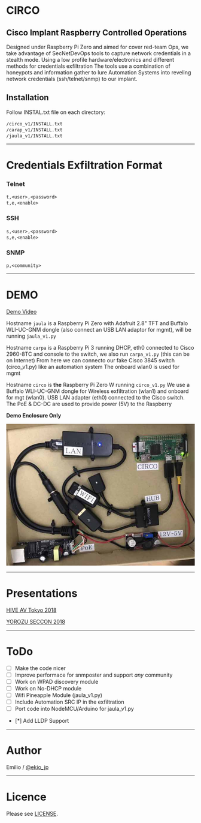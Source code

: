 # CIRCO

## Cisco Implant Raspberry Controlled Operations

Designed under Raspberry Pi Zero and aimed for cover red-team Ops, we take advantage of SecNetDevOps tools to capture network credentials in a stealth mode.
Using a low profile hardware/electronics and different methods for credentials exfiltration 
The tools use a combination of honeypots and information gather to lure Automation Systems into reveling network credentials (ssh/telnet/snmp) to our implant.

## Installation

Follow INSTAL.txt file on each directory:

```
/circo_v1/INSTALL.txt
/carap_v1/INSTALL.txt
/jaula_v1/INSTALL.txt
```

----

# Credentials Exfiltration Format

### Telnet
```
t,<user>,<password>
t,e,<enable>
```

### SSH
```
s,<user>,<password>
s,e,<enable>
```

### SNMP
```
p,<community>
```

----

# DEMO

[Demo Video](https://vimeo.com/299122405)

Hostname `jaula` is a Raspberry Pi Zero with Adafruit 2.8" TFT and Buffalo WLI-UC-GNM
dongle (also connect an USB LAN adaptor for mgmt), will be running `jaula_v1.py`

Hostname `carpa` is a Raspberry Pi 3 running DHCP, eth0 connected to Cisco 2960-8TC and
console to the switch, we also run `carpa_v1.py` (this can be on Internet)
From here we can connecto our fake Cisco 3845 switch (circo_v1.py) like an automation system
The onboard wlan0 is used for mgmt

Hostname `circo` is **the** Raspberry Pi Zero W running `circo_v1.py`
We use a Buffalo WLI-UC-GNM dongle for Wireless exfiltration (wlan1) and onboard for 
mgt (wlan0). USB LAN adapter (eth0) connected to the Cisco switch.
The PoE & DC-DC are used to provide power (5V) to the Raspberry

**Demo Enclosure Only**

![box](circo-box.jpg)


----

# Presentations

[HIVE AV Tokyo 2018](https://speakerdeck.com/ekio_jp/circo-hive-av-tokyo-2018)

[YOROZU SECCON 2018](https://speakerdeck.com/ekio_jp/circo-yorozu-seccon-2018)


----

# ToDo

- [ ] Make the code nicer
- [ ] Improve performace for snmposter and support *any* community
- [ ] Work on WPAD discovery module 
- [ ] Work on No-DHCP module
- [ ] Wifi Pineapple Module (jaula_v1.py)
- [ ] Include Automation SRC IP in the exfiltration
- [ ] Port code into NodeMCU/Arduino for jaula_v1.py
- [*] Add LLDP Support

----

# Author

Emilio / [@ekio_jp](https://twitter.com/ekio_jp)

----

# Licence

Please see [LICENSE](https://github.com/ekiojp/circo/blob/master/LICENSE).

